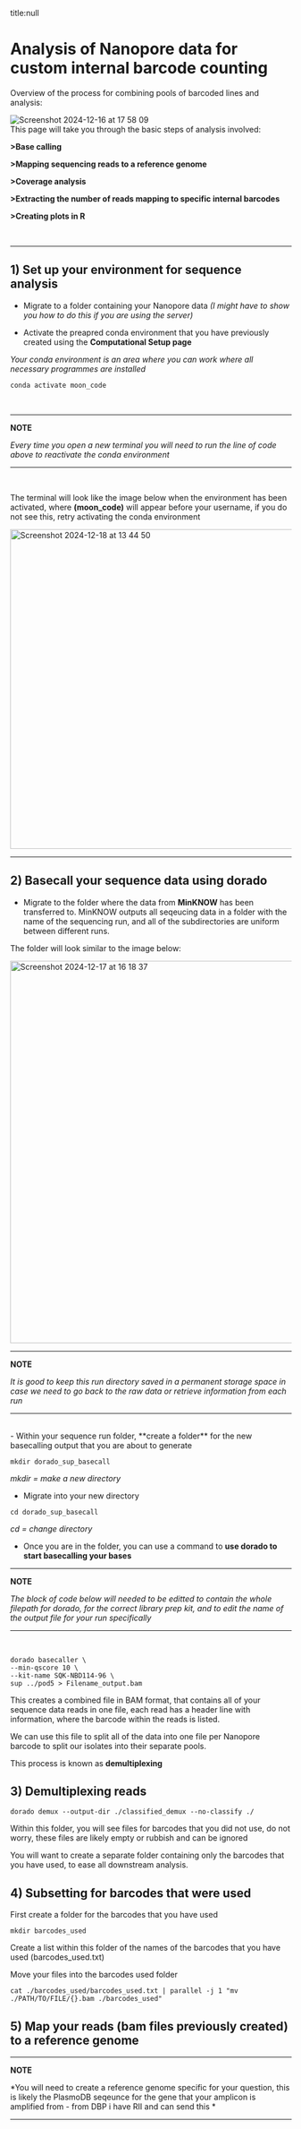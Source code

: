title:null 

# Analysis of Nanopore data for custom internal barcode counting

Overview of the process for combining pools of barcoded lines and analysis:
<br>

![Screenshot 2024-12-16 at 17 58 09](https://github.com/user-attachments/assets/261030e8-6b56-40a6-959f-c978ee97aa23)
<br>
This page will take you through the basic steps of analysis involved:

**>Base calling**

**>Mapping sequencing reads to a reference genome**

**>Coverage analysis**

**>Extracting the number of reads mapping to specific internal barcodes**

**>Creating plots in R**

<br>

---

## 1) Set up your environment for sequence analysis

- Migrate to a folder containing your Nanopore data *(I might have to show you how to do this if you are using the server)*

- Activate the preapred conda environment that you have previously created using the **Computational Setup page**

*Your conda environment is an area where you can work where all necessary programmes are installed*

```
conda activate moon_code
```
<br>

---
**NOTE**

*Every time you open a new terminal you will need to run the line of code above to reactivate the conda environment*

---
<br>

The terminal will look like the image below when the environment has been activated, where **(moon_code)** will appear before your username, if you do not see this, retry activating the conda environment

<img width="571" alt="Screenshot 2024-12-18 at 13 44 50" src="https://github.com/user-attachments/assets/d742fc14-86ff-405f-ad44-53d2b2178041" />

<br>

---


## 2) Basecall your sequence data using dorado

- Migrate to the folder where the data from **MinKNOW** has been transferred to. MinKNOW outputs all seqeucing data in a folder with the name of the sequencing run, and all of the subdirectories are uniform between different runs.
  
The folder will look similar to the image below:

<img width="683" alt="Screenshot 2024-12-17 at 16 18 37" src="https://github.com/user-attachments/assets/bb7334a0-7883-481f-a96b-58c677765db1" />

---
**NOTE**

*It is good to keep this run directory saved in a permanent storage space in case we need to go back to the raw data or retrieve information from each run*

---
<br>
- Within your sequence run folder, **create a folder** for the new basecalling output that you are about to generate

```
mkdir dorado_sup_basecall
```

*mkdir = make a new directory*
<br>

- Migrate into your new directory

```
cd dorado_sup_basecall
```
*cd = change directory*

- Once you are in the folder, you can use a command to **use dorado to start basecalling your bases**

---
**NOTE**

*The block of code below will needed to be editted to contain the whole filepath for dorado, for the correct library prep kit, and to edit the name of the output file for your run specifically*

---
<br>

```
dorado basecaller \
--min-qscore 10 \
--kit-name SQK-NBD114-96 \
sup ../pod5 > Filename_output.bam
```

This creates a combined file in BAM format, that contains all of your sequence data reads in one file, each read has a header line with information, where the barcode within the reads is listed.

We can use this file to split all of the data into one file per Nanopore barcode to split our isolates into their separate pools.

This process is known as **demultiplexing**

## 3) Demultiplexing reads

```
dorado demux --output-dir ./classified_demux --no-classify ./
```

Within this folder, you will see files for barcodes that you did not use, do not worry, these files are likely empty or rubbish and can be ignored

You will want to create a separate folder containing only the barcodes that you have used, to ease all downstream analysis.

## 4) Subsetting for barcodes that were used

First create a folder for the barcodes that you have used 

```
mkdir barcodes_used
```

Create a list within this folder of the names of the barcodes that you have used (barcodes_used.txt)

Move your files into the barcodes used folder

```
cat ./barcodes_used/barcodes_used.txt | parallel -j 1 "mv ./PATH/TO/FILE/{}.bam ./barcodes_used"

```

## 5) Map your reads (bam files previously created) to a reference genome 


 ---
**NOTE**

*You will need to create a reference genome specific for your question, this is likely the PlasmoDB seqeunce for the gene that your amplicon is amplified from - from DBP i have RII and can send this  *

---











